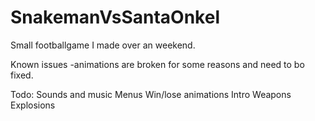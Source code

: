 # SnakemanVsSantaOnkel
Small footballgame I made over an weekend.

Known issues
-animations are broken for some reasons and need to bo fixed.

Todo:
Sounds and music
Menus
Win/lose animations
Intro
Weapons
Explosions

